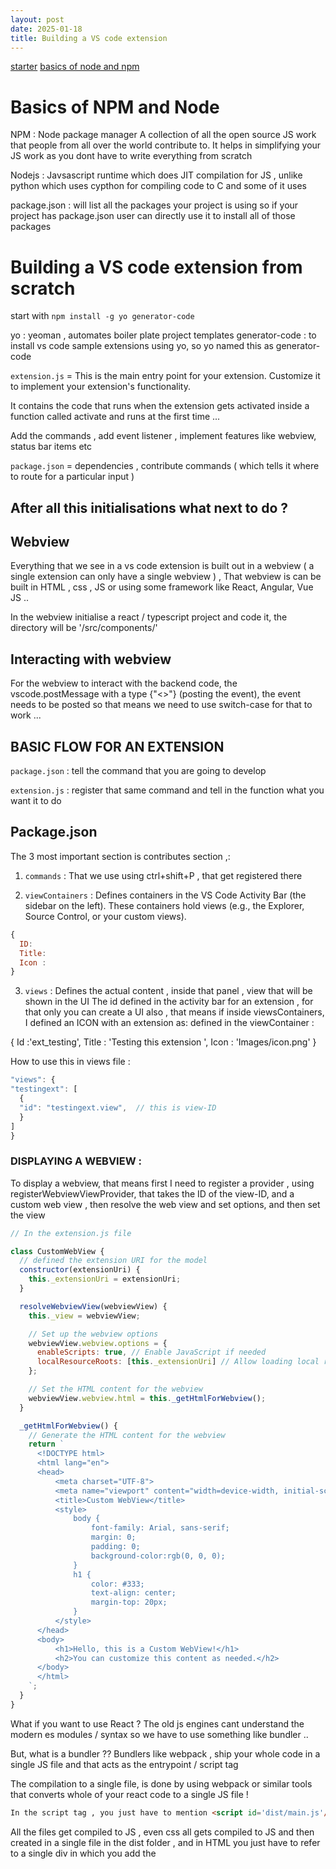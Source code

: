 ```yaml
---
layout: post
date: 2025-01-18
title: Building a VS code extension
---
```


[starter](https://www.youtube.com/watch?v=q5V4T3o3CXE)
[basics of node and npm](https://youtu.be/P3aKRdUyr0s?)

# Basics of NPM and Node

NPM : Node package manager 
A collection of all the open source JS work that people from all over the world contribute to. It helps in simplifying your JS work as you dont have to write everything from scratch 

Nodejs : 
Javsascript runtime which does JIT compilation for JS , unlike python which uses cypthon for compiling code to C and some of it uses 

package.json : will list all the packages your project is using so if your project has package.json user can directly use it to install all of those packages 

# Building a VS code extension from scratch 

start with `npm install -g yo generator-code`

yo : yeoman , automates boiler plate project templates 
generator-code : to install vs code sample extensions using yo, so yo named this as generator-code

`extension.js` = This is the main entry point for your extension. Customize it to implement your extension's functionality.

It contains the code that runs when the extension gets activated inside a function called activate and runs at the first time ... 

Add the commands , add event listener , implement features like webview, status bar items etc 

`package.json` = dependencies , contribute commands ( which tells it where to route for a particular input ) 

## After all this initialisations what next to do ? 

## Webview
Everything that we see in a vs code extension is built out in a webview ( a single extension can only have a single webview ) , 
That webview is can be built in HTML , css , JS or using some framework like React, Angular, Vue JS .. 

In the webview initialise a react / typescript project and code it, the directory will be '/src/components/'  


## Interacting with webview 
For the webview to interact with the backend code, the vscode.postMessage with a type {"<>"} (posting the event), the event needs to be posted so that means we need to use switch-case for that to work ...


## BASIC FLOW FOR AN EXTENSION 

`package.json` : tell the command that you are going to develop

`extension.js` : register that same command and tell in the function what you want it to do 


## Package.json
The 3 most important section is contributes section ,: 

1. `commands` : That we use using ctrl+shift+P , that get registered there

2. `viewContainers` : Defines containers in the VS Code Activity Bar (the sidebar on the left). These containers hold views (e.g., the Explorer, Source Control, or your custom views).

```javascript
{
  ID: 
  Title: 
  Icon : 
}
```

3. `views` : Defines the actual content , inside that panel , view that will be shown in the UI
The id defined in the activity bar for an extension , for that only you can create a UI also , that means if inside viewsContainers, I defined an ICON with an extension as:
defined in the viewContainer :

{
Id :'ext_testing',
Title : 'Testing this extension ',
Icon : 'Images/icon.png' 
}

How to use this in views file : 

```javascript
"views": {
"testingext": [
  {
  "id": "testingext.view",  // this is view-ID
  }
]
}
```

### DISPLAYING A WEBVIEW :
To display a webview, that means first I need to register a provider , using registerWebviewViewProvider, that takes the ID of the view-ID, and a custom web view , then resolve the web view and set options, and then set the view  


```javascript
// In the extension.js file 

class CustomWebView {
  // defined the extension URI for the model  
  constructor(extensionUri) {
    this._extensionUri = extensionUri;
  }

  resolveWebviewView(webviewView) {
    this._view = webviewView;

    // Set up the webview options
    webviewView.webview.options = {
      enableScripts: true, // Enable JavaScript if needed
      localResourceRoots: [this._extensionUri] // Allow loading local resources from the extension URI
    };

    // Set the HTML content for the webview
    webviewView.webview.html = this._getHtmlForWebview();
  }

  _getHtmlForWebview() {
    // Generate the HTML content for the webview
    return `
      <!DOCTYPE html>
      <html lang="en">
      <head>
          <meta charset="UTF-8">
          <meta name="viewport" content="width=device-width, initial-scale=1.0">
          <title>Custom WebView</title>
          <style>
              body {
                  font-family: Arial, sans-serif;
                  margin: 0;
                  padding: 0;
                  background-color:rgb(0, 0, 0);
              }
              h1 {
                  color: #333;
                  text-align: center;
                  margin-top: 20px;
              }
          </style>
      </head>
      <body>
          <h1>Hello, this is a Custom WebView!</h1>
          <h2>You can customize this content as needed.</h2>
      </body>
      </html>
    `;
  }
}


```

What if you want to use React ? 
The old js engines cant understand the modern es modules / syntax so we have to use something like bundler .. 

But, what is a bundler ?? 
Bundlers like webpack , ship your whole code in a single JS file and that acts as the entrypoint / script tag 


The compilation to a single file, is done by using webpack or similar tools that converts whole of your react code to a single JS file !

```html
In the script tag , you just have to mention <script id='dist/main.js'/> !! That is the compiled main.js file 
``` 

All the files get compiled to JS , even css all gets compiled to JS and then created in a single file in the dist folder , and in HTML you just have to refer to a single div in which you add the <script src="bundle.js">   

That's it ... This is how you use react in a webview in a vsc extension 

## Extension.js
Tree views != Webview , they are both seperate things 

[Tree View](https://code.visualstudio.com/api/extension-guides/tree-view) 

[Web view](https://stackoverflow.com/questions/77978393/visual-studio-code-webview-provider)


## FLOW FOR AN EXTENSION 

UI has the buttons, textarea , dropdowns , etc .. 
The user interact with these values and these values are linked to the 'postMessage' .. the interactions with the frontend are sent to the backend i.e. extension using the post Message ( kind of a post request )  

`package.json` : the commands name for the extension (register command / webview). In package.json we register the commands name that the project has with the description of what it does  ( like the endpoint declaration )   

`extension.js` : In this we register the command mentioned in package.json and tell the functionality of that command, 

webview.onDidReceiveMessage() , this takes in the data and classifies using switch-case to tell what to do .. 



## Typescript 
Interface in React = enum in python 


















